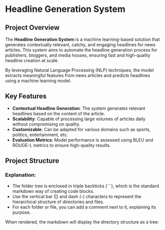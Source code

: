 
# Headline Generation System

## Project Overview

The **Headline Generation System** is a machine learning-based solution that generates contextually relevant, catchy, and engaging headlines for news articles. This system aims to automate the headline generation process for publishers, bloggers, and media houses, ensuring fast and high-quality headline creation at scale.

By leveraging Natural Language Processing (NLP) techniques, the model extracts meaningful features from news articles and predicts headlines using a machine learning model.

## Key Features

- **Contextual Headline Generation**: The system generates relevant headlines based on the content of the article.
- **Scalability**: Capable of processing large volumes of articles daily without compromising on quality.
- **Customizable**: Can be adapted for various domains such as sports, politics, entertainment, etc.
- **Evaluation Metrics**: Model performance is assessed using BLEU and ROUGE-L metrics to ensure high-quality results.

## Project Structure


### Explanation:

- The folder tree is enclosed in triple backticks (```), which is the standard markdown way of creating code blocks.
- Use the vertical bar (|) and dash (-) characters to represent the hierarchical structure of directories and files.
- For each folder or file, you can add a comment next to it, explaining its purpose.

When rendered, the markdown will display the directory structure as a tree:

